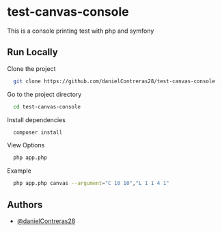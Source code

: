 
# test-canvas-console

This is a console printing test with php and symfony


## Run Locally

Clone the project

```bash
  git clone https://github.com/danielContreras28/test-canvas-console
```

Go to the project directory

```bash
  cd test-canvas-console
```

Install dependencies

```bash
  composer install
```

View Options

```bash
  php app.php 
```

Example

```bash
  php app.php canvas --argument="C 10 10","L 1 1 4 1"
```



## Authors

- [@danielContreras28](https://github.com/danielContreras28)

